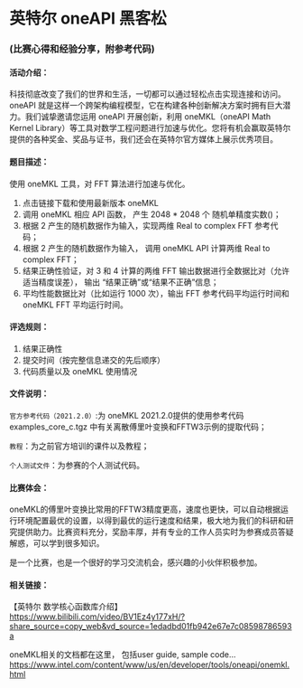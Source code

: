 # 英特尔 oneAPI 黑客松

### **(比赛心得和经验分享，附参考代码)**

#### 活动介绍：

科技彻底改变了我们的世界和生活，一切都可以通过轻松点击实现连接和访问。
oneAPI 就是这样一个跨架构编程模型，它在构建各种创新解决方案时拥有巨大潜力。我们诚挚邀请您运用 oneAPI 开展创新，利用 oneMKL（oneAPI Math Kernel Library）等工具对数学工程问题进行加速与优化。您将有机会赢取英特尔提供的各种奖金、奖品与证书，我们还会在英特尔官方媒体上展示优秀项目。

#### 题目描述：

使用 oneMKL 工具，对 FFT 算法进行加速与优化。
1.  点击链接下载和使用最新版本 oneMKL
2. 调用 oneMKL 相应 API 函数， 产生 2048 * 2048 个 随机单精度实数()；
3. 根据 2 产生的随机数据作为输入，实现两维 Real to complex FFT 参考代码；
4. 根据 2 产生的随机数据作为输入， 调用 oneMKL API 计算两维 Real to complex FFT；
5.  结果正确性验证，对 3 和 4 计算的两维 FFT 输出数据进行全数据比对（允许适当精度误差）， 输出 “结果正确”或“结果不正确”信息；
6.  平均性能数据比对（比如运行 1000 次），输出 FFT 参考代码平均运行时间和 oneMKL FFT 平均运行时间。

#### 评选规则：

1. 结果正确性
2. 提交时间（按完整信息递交的先后顺序）
3. 代码质量以及 oneMKL 使用情况

#### 文件说明：

`官方参考代码（2021.2.0）`:为 oneMKL 2021.2.0提供的使用参考代码examples_core_c.tgz 中有关离散傅里叶变换和FFTW3示例的提取代码；

`教程`：为之前官方培训的课件以及教程；

`个人测试文件`：为参赛的个人测试代码。

#### 比赛体会：

oneMKL的傅里叶变换比常用的FFTW3精度更高，速度也更快，可以自动根据运行环境配置最优的设置，以得到最优的运行速度和结果，极大地为我们的科研和研究提供助力。比赛资料充分，奖励丰厚，并有专业的工作人员实时为参赛成员答疑解惑，可以学到很多知识。

是一个比赛，也是一个很好的学习交流机会，感兴趣的小伙伴积极参加。

#### 相关链接：

【英特尔 数学核心函数库介绍】 https://www.bilibili.com/video/BV1Ez4y177xH/?share_source=copy_web&vd_source=1edadbd01fb942e67e7c08598786593a

oneMKL相关的文档都在这里， 包括user guide, sample code…
https://www.intel.com/content/www/us/en/developer/tools/oneapi/onemkl.html